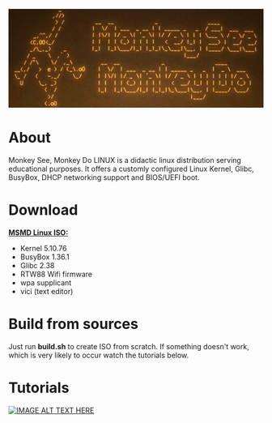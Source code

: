 [![IMAGE ALT TEXT HERE](https://raw.githubusercontent.com/maksimKorzh/msmd-linux/main/root/var/local/img/msmd-linux.png)](https://www.youtube.com/watch?v=EVTw4YqPdKA)

# About
Monkey See, Monkey Do LINUX is a didactic linux distribution serving
educational purposes. It offers a customly configured Linux Kernel,
Glibc, BusyBox, DHCP networking support and BIOS/UEFI boot.

# Download
<a href="https://github.com/maksimKorzh/msmd-linux/releases/download/1/msmd-linux.iso">**MSMD Linux ISO:**</a>
 - Kernel 5.10.76
 - BusyBox 1.36.1
 - Glibc 2.38
 - RTW88 Wifi firmware
 - wpa supplicant
 - vici (text editor)

# Build from sources
Just run **build.sh** to create ISO from scratch.
If something doesn't work, which is very likely to occur
watch the tutorials below.

# Tutorials
[![IMAGE ALT TEXT HERE](https://img.youtube.com/vi/DAXVgdpe7HE/0.jpg)](https://www.youtube.com/watch?v=DAXVgdpe7HE&list=PLLfIBXQeu3aZuc_0xTE2dY3juntHF5xJY&index=2)
